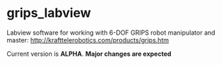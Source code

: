 grips_labview
=============

Labview software for working with 6-DOF GRIPS robot manipulator and master: http://krafttelerobotics.com/products/grips.htm

Current version is **ALPHA**. **Major changes are expected**
